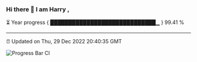 ### Hi there 👋 I am Harry , 

⏳ Year progress { █████████████████████████████▁ } 99.41 %

---

⏰ Updated on Thu, 29 Dec 2022 20:40:35 GMT

![Progress Bar CI](https://github.com/duykhang68/duykhang68/workflows/Progress%20Bar%20CI/badge.svg)
